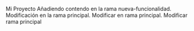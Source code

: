 Mi Proyecto
Añadiendo contendo en la rama nueva-funcionalidad.
Modificación en la rama principal.
Modificar en rama principal.
Modificar rama principal
